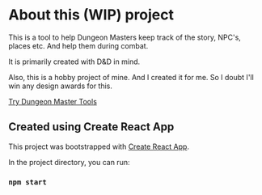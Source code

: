 # About this (WIP) project
This is a tool to help Dungeon Masters keep track of the story, NPC's, places etc. And help them during combat.

It is primarily created with D&D in mind.

Also, this is a hobby project of mine. And I created it for me. So I doubt I'll win any design awards for this.

[Try Dungeon Master Tools](https://d-master-tools.herokuapp.com/)

## Created using Create React App

This project was bootstrapped with [Create React App](https://github.com/facebook/create-react-app).

In the project directory, you can run:

### `npm start`
